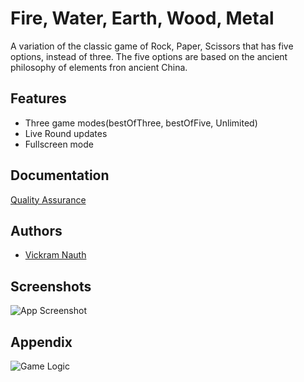 
# Fire, Water, Earth, Wood, Metal

A variation of the classic game of Rock, Paper, Scissors that has five options, instead of three. The five options are based on the ancient philosophy of elements fron ancient China.

## Features

- Three game modes(bestOfThree, bestOfFive, Unlimited)
- Live Round updates
- Fullscreen mode


## Documentation

[Quality Assurance](https://docs.google.com/document/d/1GT09DMrPvEDChEbWTDl51w8iXoxp8HZVO1y6zKfe-QY/edit?usp=sharing)


## Authors

- [Vickram Nauth](https://www.github.com/VickramN)


## Screenshots

![App Screenshot](https://github.com/VickramN/rockPaperScissorsGame/blob/main/UI_Screenshot.png)

## Appendix

![Game Logic](https://sinclairinternalarts.com/wp-content/uploads/2020/08/five-element-cycles.jpg)

